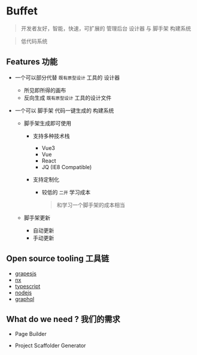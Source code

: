 # Buffet

> 开发者友好，智能，快速，可扩展的 管理后台 设计器 与 脚手架 构建系统

> 低代码系统

## Features 功能

- 一个可以部分代替 `既有原型设计` 工具的 设计器
  - 所见即所得的画布
  - 反向生成 `既有原型设计` 工具的设计文件
- 一个可以 脚手架 代码一键生成的 构建系统

  - 脚手架生成即可使用

    - 支持多种技术栈

      - Vue3
      - Vue
      - React
      - JQ (IE8 Compatible)

    - 支持定制化

      - 较低的 `二开` 学习成本

        > 和学习一个脚手架的成本相当

  - 脚手架更新
    - 自动更新
    - 手动更新

## Open source tooling 工具链

- [grapesjs](https://grapesjs.com/)
- [nx](https://nx.dev/)
- [typescript](https://www.typescriptlang.org/zh/docs/)
- [nodejs](https://nodejs.dev/)
- [graphql](https://graphql.org/)

## What do we need ? 我们的需求

- Page Builder

- Project Scaffolder Generator
